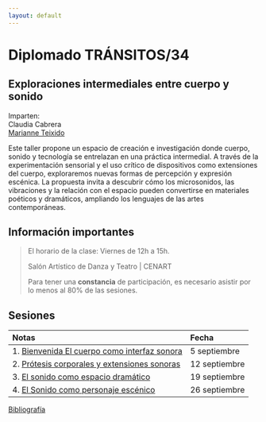 ```yaml
---
layout: default
---
```


# Diplomado TRÁNSITOS/34
## Exploraciones intermediales entre cuerpo y sonido

Imparten:   
Claudia Cabrera   
[Marianne Teixido](https://marianneteixido.github.io/home)

Este taller propone un espacio de creación e investigación donde cuerpo, sonido y tecnología se entrelazan en una práctica intermedial. A través de la experimentación sensorial y el uso crítico de dispositivos como extensiones del cuerpo, exploraremos nuevas formas de percepción y expresión escénica. La propuesta invita a descubrir cómo los microsonidos, las vibraciones y la relación con el espacio pueden convertirse en materiales poéticos y dramáticos, ampliando los lenguajes de las artes contemporáneas.


## Información importantes

> El horario de la clase: Viernes de 12h a 15h.
>
> Salón Artístico de Danza y Teatro | CENART
>
>Para tener una **constancia** de participación, es necesario asistir por lo menos al 80% de las sesiones. 

## Sesiones 

| Notas       | Fecha          |
|:-------------|:------------------|
| 1. [Bienvenida El cuerpo como interfaz sonora](./docs/sesion1.md) | 5 septiembre |
| 2. [Prótesis corporales y extensiones sonoras](./docs/sesion2.md) | 12 septiembre   |  
| 3. [El sonido como espacio dramático](./docs/sesion3.md) | 19 septiembre   | 
| 4. [El Sonido como personaje escénico](./docs/sesion4.md) | 26 septiembre   |  
 
[Bibliografía](./docs/biblografia.md) 



